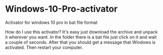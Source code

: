 # Windows-10-Pro-activator
Activator for windows 10 pro in bat file format

How do I use this activator? 
It's easy just download the archive and unpack it wherever you want.
In the folder there is a bat file just click on it and wait a couple of seconds. 
After that you should get a message that Windows is activated. 
Then restart your computer.
